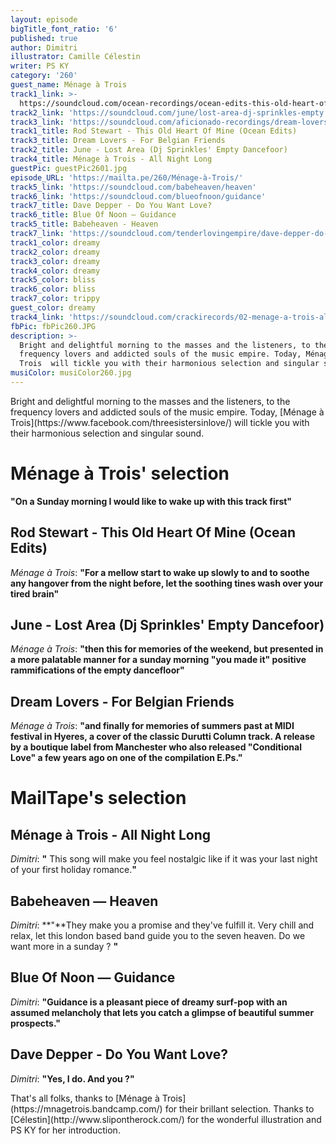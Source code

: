 ```yaml
---
layout: episode
bigTitle_font_ratio: '6'
published: true
author: Dimitri
illustrator: Camille Célestin
writer: PS KY
category: '260'
guest_name: Ménage à Trois
track1_link: >-
  https://soundcloud.com/ocean-recordings/ocean-edits-this-old-heart-of-mine-rod-stewart
track2_link: 'https://soundcloud.com/june/lost-area-dj-sprinkles-empty'
track3_link: 'https://soundcloud.com/aficionado-recordings/dream-lovers-for-belgian-friends'
track1_title: Rod Stewart - This Old Heart Of Mine (Ocean Edits)
track3_title: Dream Lovers - For Belgian Friends
track2_title: June - Lost Area (Dj Sprinkles' Empty Dancefoor)
track4_title: Ménage à Trois - All Night Long
guestPic: guestPic2601.jpg
episode_URL: 'https://mailta.pe/260/Ménage-à-Trois/'
track5_link: 'https://soundcloud.com/babeheaven/heaven'
track6_link: 'https://soundcloud.com/blueofnoon/guidance'
track7_title: Dave Depper - Do You Want Love?
track6_title: Blue Of Noon — Guidance
track5_title: Babeheaven - Heaven
track7_link: 'https://soundcloud.com/tenderlovingempire/dave-depper-do-you-want-love'
track1_color: dreamy
track2_color: dreamy
track3_color: dreamy
track4_color: dreamy
track5_color: bliss
track6_color: bliss
track7_color: trippy
guest_color: dreamy
track4_link: 'https://soundcloud.com/crackirecords/02-menage-a-trois-all-night'
fbPic: fbPic260.JPG
description: >-
  Bright and delightful morning to the masses and the listeners, to the
  frequency lovers and addicted souls of the music empire. Today, Ménage à
  Trois  will tickle you with their harmonious selection and singular sound.
musiColor: musiColor260.jpg
---
```

<p id="introduction">Bright and delightful morning to the masses and the listeners, to the frequency lovers and addicted souls of the music empire. Today, [Ménage à Trois](https://www.facebook.com/threesistersinlove/) will tickle you with their harmonious selection and singular sound.</p>

# Ménage à Trois' selection

**"**On a Sunday morning I would like to wake up with this track first**"**

## Rod Stewart - This Old Heart Of Mine (Ocean Edits)

_Ménage à Trois_: **"**For a mellow start to wake up slowly to and to soothe any hangover from the night before, let the soothing tines wash over your tired brain**"**

## June - Lost Area (Dj Sprinkles' Empty Dancefoor)
_Ménage à Trois_: **"**then this for memories of the weekend, but presented in a more palatable manner for a sunday morning "you made it" positive rammifications of the empty dancefloor**"**

## Dream Lovers - For Belgian Friends
_Ménage à Trois_: **"**and finally for memories of summers past at MIDI festival in Hyeres, a cover of the classic Durutti Column track. A release by a boutique label from Manchester who also released "Conditional Love" a few years ago on one of the compilation E.Ps.**"**

# MailTape's selection

## Ménage à Trois - All Night Long
_Dimitri_: **"** This song will make you feel nostalgic like if it was your last night of your first holiday romance.**"**

## Babeheaven — Heaven
_Dimitri_: **"**They make you a promise and they've fulfill it. Very chill and relax, let this london based band guide you to the seven heaven. Do we want more in a sunday ? **"**

## Blue Of Noon — Guidance
_Dimitri_: **"**Guidance is a pleasant piece of dreamy surf-pop with an assumed melancholy that lets you catch a glimpse of beautiful summer prospects.**"**

## Dave Depper - Do You Want Love?
_Dimitri_: **"**Yes, I do. And you ?**"**

<p id="outroduction">That's all folks, thanks to [Ménage à Trois](https://mnagetrois.bandcamp.com/) for their brillant selection. Thanks to [Célestin](http://www.slipontherock.com/) for the wonderful illustration and PS KY for her introduction.</p>
